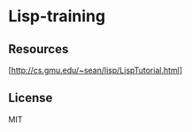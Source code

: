 # Lisp-training

## Resources

[http://cs.gmu.edu/~sean/lisp/LispTutorial.html]

## License

MIT

[http://cs.gmu.edu/~sean/lisp/LispTutorial.html]: http://cs.gmu.edu/~sean/lisp/LispTutorial.html